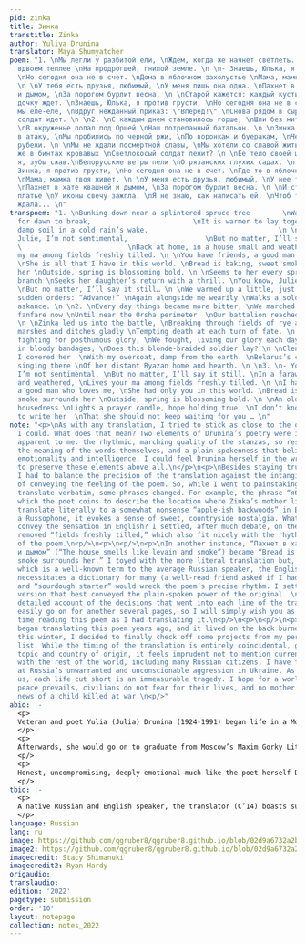 ```yaml
---
pid: zinka
title: Зинка
transtitle: Zinka
author: Yuliya Drunina
translator: Maya Shumyatcher
poem: "1. \nМы легли у разбитой ели, \nЖдем, когда же начнет светлеть. \nПод шинелью
  вдвоем теплее \nНа продрогшей, гнилой земле. \n \n- Знаешь, Юлька, я против грусти,
  \nНо сегодня она не в счет. \nДома в яблочном захолустье \nМама, мамка моя живет.
  \n \nУ тебя есть друзья, любимый, \nУ меня лишь она одна. \nПахнет в хате квашней
  и дымом, \nЗа порогом бурлит весна. \n \nСтарой кажется: каждый кустик \nБеспокойную
  дочку ждет. \nЗнаешь, Юлька, я против грусти, \nНо сегодня она не в счет... \n \nОтогрелись
  мы еле-еле, \nВдруг нежданный приказ: \"Вперед!\" \nСнова рядом в сырой шинели \nСветлокосый
  солдат идет. \n \n2. \nС каждым днем становилось горше, \nШли без митингов и знамен.
  \nВ окруженье попал под Оршей \nНаш потрепанный батальон. \n \nЗинка нас повела
  в атаку, \nМы пробились по черной ржи, \nПо воронкам и буеракам, \nЧерез смертные
  рубежи. \n \nМы не ждали посмертной славы, \nМы хотели со славой жить. \n...Почему
  же в бинтах кровавых \nСветлокосый солдат лежит? \n \nЕе тело своей шинелью \nУкрывала
  я, зубы сжав.\nБелорусские ветры пели \nО рязанских глухих садах. \n \n3. \n- Знаешь,
  Зинка, я против грусти, \nНо сегодня она не в счет. \nГде-то в яблочном захолустье
  \nМама, мамка твоя живет. \n \nУ меня есть друзья, любимый, \nУ нее ты была одна.
  \nПахнет в хате квашней и дымом, \nЗа порогом бурлит весна. \n \nИ старушка в цветастом
  платье \nУ иконы свечу зажгла. \nЯ не знаю, как написать ей, \nЧтоб тебя она не
  ждала... \n"
transpoem: "1. \nBunking down near a splintered spruce tree        \nWaiting, hoping
  for dawn to break,                         \nIt is warmer to lay together                              \nOn
  damp soil in a cold rain’s wake.                                \n \n- You know,
  Julie, I’m not sentimental,                   \nBut no matter, I’ll say it still.
  \                          \nBack at home, in a house small and weathered, \nLives
  my ma among fields freshly tilled. \n \nYou have friends, a good man who loves you,
  \nShe is all that I have in this world. \nBread is baking, sweet smoke surrounds
  her \nOutside, spring is blossoming bold. \n \nSeems to her every sprig and tree
  branch \nSeeks her daughter’s return with a thrill. \nYou know, Julie, I’m not sentimental,
  \nBut no matter, I’ll say it still… \n \nWe warmed up a little, just barely \nThen
  sudden orders: “Advance!” \nAgain alongside me wearily \nWalks a soldier, her braids
  askance. \n \n2. \nEvery day things became more bitter, \nWe marched on without
  fanfare now \nUntil near the Orsha perimeter  \nOur battalion reached enemy grounds.
  \n \nZinka led us into the battle, \nBreaking through fields of rye and wheat, \nCrossing
  marshes and ditches gladly \nTempting death at each turn of fate. \n \nWe weren’t
  fighting for posthumous glory, \nWe fought, living our glory each day. \n…Why, wrapped
  in bloody bandages, \nDoes this blonde-braided soldier lay? \n \nClenching my jaw,
  I covered her  \nWith my overcoat, damp from the earth. \nBelarus’s cold winds were
  singing there \nOf her distant Ryazan home and hearth. \n \n3. \n- You know, Zinka,
  I’m not sentimental, \nBut no matter, I‘ll say it still. \nIn a faraway house small
  and weathered, \nLives your ma among fields freshly tilled. \n \nI have friends,
  a good man who loves me, \nShe had only you in this world. \nBread is baking, sweet
  smoke surrounds her \nOutside, spring is blossoming bold. \n \nAn old woman in flower-print
  housedress \nLights a prayer candle, hope holding true. \nI don’t know how best
  to write her  \nThat she should not keep waiting for you … \n"
note: "<p>\nAs with any translation, I tried to stick as close to the original as
  I could. What does that mean? Two elements of Drunina’s poetry were immediately
  apparent to me: the rhythmic, marching quality of the stanzas, so resonantly underlying
  the meaning of the words themselves, and a plain-spokenness that belies its profound
  emotionality and intelligence. I could feel Drunina herself in the writing and worked
  to preserve these elements above all.\n</p>\n<p>\nBesides staying true to the style,
  I had to balance the precision of the translation against the intangible imperative
  of conveying the feeling of the poem. So, while I went to painstaking lengths to
  translate verbatim, some phrases changed. For example, the phrase “яблочное захолустье,”
  which the poet coins to describe the location where Zinka’s mother lives, would
  translate literally to a somewhat nonsense “apple-ish backwoods” in English. To
  a Russophone, it evokes a sense of sweet, countryside nostalgia. What phrase would
  convey the sensation in English? I settled, after much debate, on the somewhat lexically
  removed “fields freshly tilled,” which also fit nicely with the rhythm and rhyme
  of the poem.\n<p/>\n<p>\n<p/>\n<p>\nIn another instance, “Пахнет в хате квашней
  и дымом” (“The house smells like levain and smoke”) became “Bread is baking, sweet
  smoke surrounds her.” I toyed with the more literal translation but, unlike <em>квашня</em>,
  which is a well-known term to the average Russian speaker, the English “levain”
  necessitates a dictionary for many (a well-read friend asked if I had mistyped “leaves”),
  and “sourdough starter” would wreck the poem’s precise rhythm. I settled on the
  version that best conveyed the plain-spoken power of the original. \n<p/>\n<p>\n<p/>\n<p>\nA
  detailed account of the decisions that went into each line of the translation could
  easily go on for another several pages, so I will simply wish you as enjoyable a
  time reading this poem as I had translating it.\n<p/>\n<p>\n<p/>\n<p>\n***\n<p/>\n<p>\n<p/>\n<p>\nI
  began translating this poem years ago, and it lived on the back burner until, early
  this winter, I decided to finally check off some projects from my personal to-do
  list. While the timing of the translation is entirely coincidental, given the poem’s
  topic and country of origin, it feels imprudent not to mention current events. Along
  with the rest of the world, including many Russian citizens, I have felt horrified
  at Russia’s unwarranted and unconscionable aggression in Ukraine. As “Zinka” reminds
  us, each life cut short is an immeasurable tragedy. I hope for a world in which
  peace prevails, civilians do not fear for their lives, and no mother must receive
  news of a child killed at war.\n<p/>"
abio: |-
  <p>
  Veteran and poet Yulia (Julia) Drunina (1924-1991) began life in a Moscow communal apartment, the daughter of a teacher and a librarian. With the start of WWII, the teenage Drunina’s desperate attempts to participate in the war effort were eventually successful. She trained as a nurse and combat medic, saw three tours in combat and was severely injured twice, nearly dying when a shell fragment lodged itself millimeters from her carotid. Drunina was awarded the Order of the Red Star for her bravery.
  </p>
  <p>
  Afterwards, she would go on to graduate from Moscow’s Maxim Gorky Literature Institute and rise to immense popularity as a poet. Anthologies of her work have been regularly published from the 1940s until the present day. Unsurprisingly, the scars of her war experience would forever figure heavily in her work, both in content and style. “Zinka,” the poet’s conversation with a fallen friend, touches on the unique situation of being a woman in combat and, most importantly, reminds us of the human toll of war.
  <p/>
  <p>
  Honest, uncompromising, deeply emotional—much like the poet herself—Drunina’s poetry is in a class of its own. Despite her acclaim domestically, Drunina’s work is fairly unknown abroad.
  <p/>
tbio: |-
  <p>
  A native Russian and English speaker, the translator (C’14) boasts substantial experience as a medical interpreter and language tutor. In addition to her passion for languages (there are a few more on the bucket list), she dabbles in a variety of creative projects. Professionally, she is in the medical field.
  </p>
language: Russian
lang: ru
image: https://github.com/qgruber8/qgruber8.github.io/blob/02d9a6732a2b902e3047151ad1fda95bb5190523/assets/images/images_22/drunina1.jpg
image2: https://github.com/qgruber8/qgruber8.github.io/blob/02d9a6732a2b902e3047151ad1fda95bb5190523/assets/images/images_22/drunina2.jpg
imagecredit: Stacy Shimanuki
imagecredit2: Ryan Hardy
origaudio: 
translaudio: 
edition: '2022'
pagetype: submission
order: '10'
layout: notepage
collection: notes_2022
---
```

